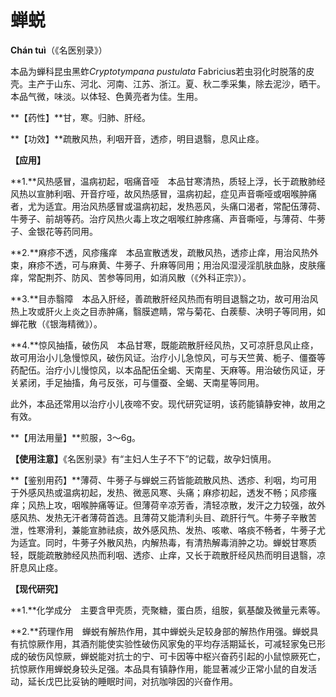 # 蝉蜕

**Chán tuì**（《名医别录》）

本品为蝉科昆虫黑蚱*Cryptotympana pustulata*  Fabricius若虫羽化时脱落的皮壳。主产于山东、河北、河南、江苏、浙江。夏、秋二季采集，除去泥沙，晒干。本品气微，味淡。以体轻、色黄亮者为佳。生用。

**【药性】**甘，寒。归肺、肝经。

**【功效】**疏散风热，利咽开音，透疹，明目退翳，息风止痉。

**【应用】**

**1.**风热感冒，温病初起，咽痛音哑　本品甘寒清热，质轻上浮，长于疏散肺经风热以宣肺利咽、开音疗哑，故风热感冒，温病初起，症见声音嘶哑或咽喉肿痛者，尤为适宜。用治风热感冒或温病初起，发热恶风，头痛口渴者，常配伍薄荷、牛蒡子、前胡等药。治疗风热火毒上攻之咽喉红肿疼痛、声音嘶哑，与薄荷、牛蒡子、金银花等药同用。

**2.**麻疹不透，风疹瘙痒　本品宣散透发，疏散风热，透疹止痒，用治风热外束，麻疹不透，可与麻黄、牛蒡子、升麻等同用；用治风湿浸淫肌肤血脉，皮肤瘙痒，常配荆芥、防风、苦参等同用，如消风散（《外科正宗》）。

**3.**目赤翳障　本品入肝经，善疏散肝经风热而有明目退翳之功，故可用治风热上攻或肝火上炎之目赤肿痛，翳膜遮睛，常与菊花、白蒺藜、决明子等同用，如蝉花散（《银海精微》）。

**4.**惊风抽搐，破伤风　本品甘寒，既能疏散肝经风热，又可凉肝息风止痉，故可用治小儿急慢惊风，破伤风证。治疗小儿急惊风，可与天竺黄、栀子、僵蚕等药配伍。治疗小儿慢惊风，以本品配伍全蝎、天南星、天麻等。用治破伤风证，牙关紧闭，手足抽搐，角弓反张，可与僵蚕、全蝎、天南星等同用。

此外，本品还常用以治疗小儿夜啼不安。现代研究证明，该药能镇静安神，故用之有效。

**【用法用量】**煎服，3～6g。

**【使用注意】**《名医别录》有“主妇人生子不下”的记载，故孕妇慎用。

**【鉴别用药】**薄荷、牛蒡子与蝉蜕三药皆能疏散风热、透疹、利咽，均可用于外感风热或温病初起，发热、微恶风寒、头痛；麻疹初起，透发不畅；风疹瘙痒；风热上攻，咽喉肿痛等证。但薄荷辛凉芳香，清轻凉散，发汗之力较强，故外感风热、发热无汗者薄荷首选。且薄荷又能清利头目、疏肝行气。牛蒡子辛散苦泄，性寒滑利，兼能宣肺祛痰，故外感风热、发热、咳嗽、咯痰不畅者，牛蒡子尤为适宜。同时，牛蒡子外散风热，内解热毒，有清热解毒消肿之功。蝉蜕甘寒质轻，既能疏散肺经风热而利咽、透疹、止痒，又长于疏散肝经风热而明目退翳，凉肝息风止痉。

**【现代研究】**

**1.**化学成分　主要含甲壳质，壳聚糖，蛋白质，组胺，氨基酸及微量元素等。

**2.**药理作用　蝉蜕有解热作用，其中蝉蜕头足较身部的解热作用强。蝉蜕具有抗惊厥作用，其酒剂能使实验性破伤风家兔的平均存活期延长，可减轻家兔已形成的破伤风惊厥，蝉蜕能对抗士的宁、可卡因等中枢兴奋药引起的小鼠惊厥死亡，抗惊厥作用蝉蜕身较头足强。本品具有镇静作用，能显著减少正常小鼠的自发活动，延长戊巴比妥钠的睡眠时间，对抗咖啡因的兴奋作用。